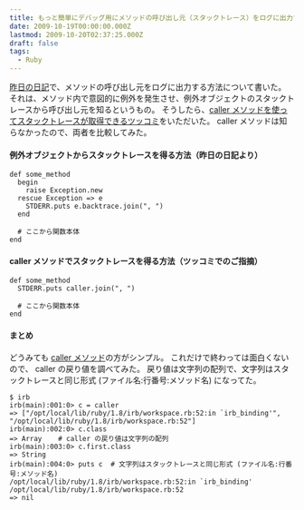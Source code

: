 ```yaml
---
title: もっと簡単にデバッグ用にメソッドの呼び出し元（スタックトレース）をログに出力する方法
date: 2009-10-19T00:00:00.000Z
lastmod: 2009-10-20T02:37:25.000Z
draft: false
tags:
  - Ruby
---
```


[昨日の日記](/posts/20091018/p01)で、メソッドの呼び出し元をログに出力する方法について書いた。 それは、メソッド内で意図的に例外を発生させ、例外オブジェクトのスタックトレースから呼び出し元を知るというもの。 そうしたら、[caller メソッドを使ってスタックトレースが取得できるツッコミ](https://www.machu.jp/diary/20091018.html#c01)をいただいた。 caller メソッドは知らなかったので、両者を比較してみた。

#### 例外オブジェクトからスタックトレースを得る方法（昨日の日記より）

```
def some_method
  begin
    raise Exception.new
  rescue Exception => e
    STDERR.puts e.backtrace.join(", ")
  end

  # ここから関数本体
end
```

#### caller メソッドでスタックトレースを得る方法（ツッコミでのご指摘）

```
def some_method
  STDERR.puts caller.join(", ")

  # ここから関数本体
end
```

#### まとめ

どうみても [caller メソッド](http://www.ruby-lang.org/ja/man/html/_C1C8A4DFB9FEA4DFB4D8BFF4.html#caller)の方がシンプル。 これだけで終わっては面白くないので、 caller の戻り値を調べてみた。 戻り値は文字列の配列で、文字列はスタックトレースと同じ形式 (ファイル名:行番号:メソッド名) になってた。

```
$ irb
irb(main):001:0> c = caller
=> ["/opt/local/lib/ruby/1.8/irb/workspace.rb:52:in `irb_binding'", "/opt/local/lib/ruby/1.8/irb/workspace.rb:52"]
irb(main):002:0> c.class
=> Array    # caller の戻り値は文字列の配列
irb(main):003:0> c.first.class
=> String
irb(main):004:0> puts c  # 文字列はスタックトレースと同じ形式 (ファイル名:行番号:メソッド名)
/opt/local/lib/ruby/1.8/irb/workspace.rb:52:in `irb_binding'
/opt/local/lib/ruby/1.8/irb/workspace.rb:52
=> nil
```
